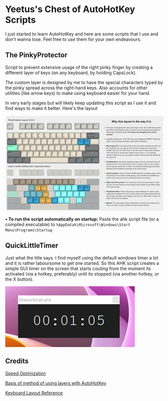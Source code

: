 # Yeetus's Chest of AutoHotKey Scripts
I just started to learn AutoHotKey and here are some scripts that I use and don't wanna lose. Feel free to use them for your own endeavours.



## The PinkyProtector
Script to prevent extensive usage of the right pinky finger by creating a different layer of keys (on any keyboard, by holding CapsLock). 

The custom layer is designed by me to have the special characters typed by the pinky spread across the right-hand keys. Also accounts for other utilitles (like arrow keys) to make using keyboard easier for your hand. 

In very early stages but will likely keep updating this script as I use it and find ways to make it better. Here's the layout

![PinkyProtector](PinkyProtector/Keyboard_Layouts/PinkyProtector.png)


**• To run the script automatically on startup:** Paste the ahk script file (or a compiled executable) to `%AppData%\Microsoft\Windows\Start Menu\Programs\Startup`


## QuickLittleTimer
Just what the title says. I find myself using the default windows timer a lot and it is rather laboursome to get one started. So this AHK script creates a simple GUI timer on the screen that starts couting from the moment its activated (via a hotkey, preferably) until its stopped (via another hotkey, or the X button).

![QuickLittleTimer](QuickLittleTimer/QLTscreenshot.png) 

## Credits
[Speed Optimization](https://www.autohotkey.com/boards/viewtopic.php?t=6413)

[Basis of method of using layers with AutoHotKey](https://www.autohotkey.com/boards/viewtopic.php?t=20661)

[Keyboard Layout Reference](http://www.keyboard-layout-editor.com/#/gists/016b11b6fc11fa1cb9306338a26e71f9)


